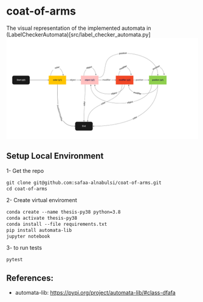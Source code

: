 # coat-of-arms

The visual representation of the implemented automata in (LabelCheckerAutomata)[src/label_checker_automata.py]
![alt automata](automata.jpg)

## Setup Local Environment

1- Get the repo

    git clone git@github.com:safaa-alnabulsi/coat-of-arms.git
    cd coat-of-arms

2- Create virtual enviroment

    conda create --name thesis-py38 python=3.8
    conda activate thesis-py38
    conda install --file requirements.txt
    pip install automata-lib
    jupyter notebook

3- to run tests

    pytest


## References:
- automata-lib: https://pypi.org/project/automata-lib/#class-dfafa
